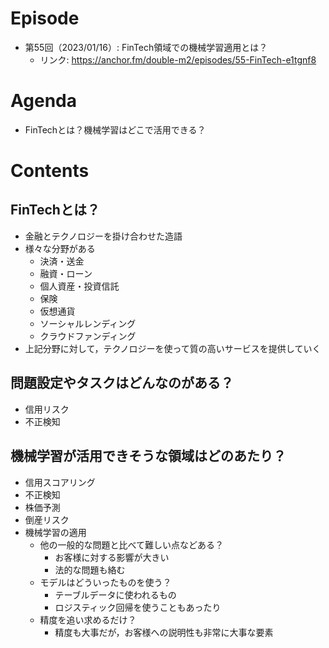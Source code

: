# Episode
- 第55回（2023/01/16）: FinTech領域での機械学習適用とは？
    - リンク: https://anchor.fm/double-m2/episodes/55-FinTech-e1tgnf8

# Agenda
- FinTechとは？機械学習はどこで活用できる？

# Contents
## FinTechとは？
- 金融とテクノロジーを掛け合わせた造語
- 様々な分野がある
    - 決済・送金
    - 融資・ローン
    - 個人資産・投資信託
    - 保険
    - 仮想通貨
    - ソーシャルレンディング
    - クラウドファンディング
- 上記分野に対して，テクノロジーを使って質の高いサービスを提供していく

## 問題設定やタスクはどんなのがある？
- 信用リスク
- 不正検知

## 機械学習が活用できそうな領域はどのあたり？
- 信用スコアリング
- 不正検知
- 株価予測
- 倒産リスク
- 機械学習の適用
    - 他の一般的な問題と比べて難しい点などある？
        - お客様に対する影響が大きい
        - 法的な問題も絡む
    - モデルはどういったものを使う？
        - テーブルデータに使われるもの
        - ロジスティック回帰を使うこともあったり
    - 精度を追い求めるだけ？
        - 精度も大事だが，お客様への説明性も非常に大事な要素
